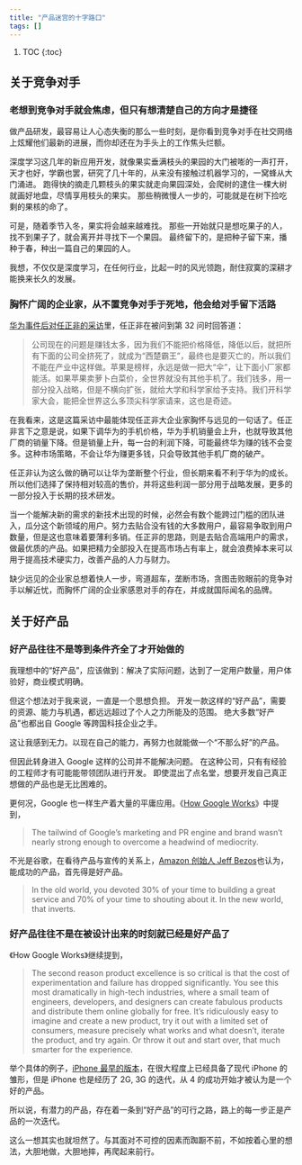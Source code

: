 ```yaml
---
title: "产品迷宫的十字路口"
tags: []
---
```


1. TOC
{:toc}

## 关于竞争对手

### 老想到竞争对手就会焦虑，但只有想清楚自己的方向才是捷径

做产品研发，最容易让人心态失衡的那么一些时刻，是你看到竞争对手在社交网络上炫耀他们最新的进展，而你却还在为手头上的工作焦头烂额。

深度学习这几年的新应用开发，就像果实垂满枝头的果园的大门被嘭的一声打开，
天才也好，学霸也罢，研究了几十年的，从来没有接触过机器学习的，一窝蜂从大门涌进。
跑得快的摘走几颗枝头的果实就走向果园深处，会爬树的逮住一棵大树就画好地盘，尽情享用枝头的果实。
那些稍微慢人一步的，可能就是在树下捡吃剩的果核的命了。

可是，随着季节入冬，果实将会越来越难找。
那些一开始就只是想吃果子的人，找不到果子了，就会离开并寻找下一个果园。
最终留下的，是把种子留下来，播种于春，种出一篇自己的果园的人。

我想，不仅仅是深度学习，在任何行业，比起一时的风光领跑，耐住寂寞的深耕才能换来长久的发展。

### 胸怀广阔的企业家，从不置竞争对手于死地，他会给对手留下活路

[华为事件后对任正非的采访](https://mp.weixin.qq.com/s/GnyWNEiH9ICcHEXFemlpMw)里，任正非在被问到第 32 问时回答道：

> 公司现在的问题是赚钱太多，因为我们不能把价格降低，降低以后，就把所有下面的公司全挤死了，就成为“西楚霸王”，最终也是要灭亡的，所以我们不能在产业中这样做。苹果是榜样，永远是做一把大“伞”，让下面小厂家都能活。如果苹果卖萝卜白菜价，全世界就没有其他手机了。我们钱多，用一部分投入战略，但是不横向扩张，就给大学和科学家给予支持。我们开科学家大会，能把全世界这么多顶尖科学家请来，这也是奇迹。

在我看来，这是这篇采访中最能体现任正非大企业家胸怀与远见的一句话了。任正非言下之意是说，如果下调华为的手机价格，华为手机销量会上升，也就导致其他厂商的销量下降。但是销量上升，每一台的利润下降，可能最终华为赚的钱不会变多。这种市场策略，不会让华为赚更多钱，只会导致其他手机厂商的破产。

任正非认为这么做的确可以让华为垄断整个行业，但长期来看不利于华为的成长。所以他们选择了保持相对较高的售价，并将这些利润一部分用于战略发展，更多的一部分投入于长期的技术研发。

当一个能解决新的需求的新技术出现的时候，必然会有数个能跨过门槛的团队进入，瓜分这个新领域的用户。努力去贴合没有钱的大多数用户，最容易争取到用户数量，但是这也意味着要薄利多销。任正非的思路，则是去贴合高端用户的需求，做最优质的产品。如果把精力全部投入在提高市场占有率上，就会浪费掉本来可以用于提高技术硬实力，改善产品的人力与财力。

缺少远见的企业家总想着快人一步，弯道超车，垄断市场，贪图击败眼前的竞争对手以解近忧，而胸怀广阔的企业家感恩对手的存在，并成就国际闻名的品牌。

## 关于好产品

### 好产品往往不是等到条件齐全了才开始做的

我理想中的“好产品”，应该做到：解决了实际问题，达到了一定用户数量，用户体验好，商业模式明确。

但这个想法对于我来说，一直是一个思想负担。
开发一款这样的“好产品”，需要的资源、能力与机遇，都远远超过了个人之力所能及的范围。
绝大多数“好产品”也都出自 Google 等跨国科技企业之手。

这让我感到无力。以现在自己的能力，再努力也就能做一个“不那么好”的产品。

但因此转身进入 Google 这样的公司并不能解决问题。
在这种公司，只有有经验的工程师才有可能能带领团队进行开发。
即使混出了点名堂，想要开发自己真正想做的产品也是无比困难的。

更何况，Google 也一样生产着大量的平庸应用。《[How Google Works](https://www.amazon.com/How-Google-Works-Eric-Schmidt/dp/1455582328)》中提到，

> The tailwind of Google’s marketing and PR engine and brand wasn’t nearly strong enough to overcome a headwind of mediocrity.

不光是谷歌，在看待产品与宣传的关系上，[Amazon 创始人 Jeff Bezos](https://www.forbes.com/sites/georgeanders/2012/04/04/bezos-tips/#57c057072fce)也认为，能成功的产品，首先得是好产品。

> In the old world, you devoted 30% of your time to building a great service and 70% of your time to shouting about it. In the new world, that inverts.

### 好产品往往不是在被设计出来的时刻就已经是好产品了

《How Google Works》继续提到，

> The second reason product excellence is so critical is that the cost of experimentation and failure has dropped significantly. You see this most dramatically in high-tech industries, where a small team of engineers, developers, and designers can create fabulous products and distribute them online globally for free. It’s ridiculously easy to imagine and create a new product, try it out with a limited set of consumers, measure precisely what works and what doesn’t, iterate the product, and try again. Or throw it out and start over, that much smarter for the experience.

举个具体的例子，[iPhone 最早的版本](https://www.theiphonewiki.com/wiki/List_of_iPhones#iPhone)，在很大程度上已经具备了现代 iPhone 的雏形，但是 iPhone 也是经历了 2G, 3G 的迭代，从 4 的成功开始才被认为是一个好的产品。

所以说，有潜力的产品，存在着一条到“好产品”的可行之路，路上的每一步正是产品的一次迭代。

这么一想其实也就坦然了。与其面对不可控的因素而踟蹰不前，不如按着心里的想法，大胆地做，大胆地摔，再爬起来前行。

